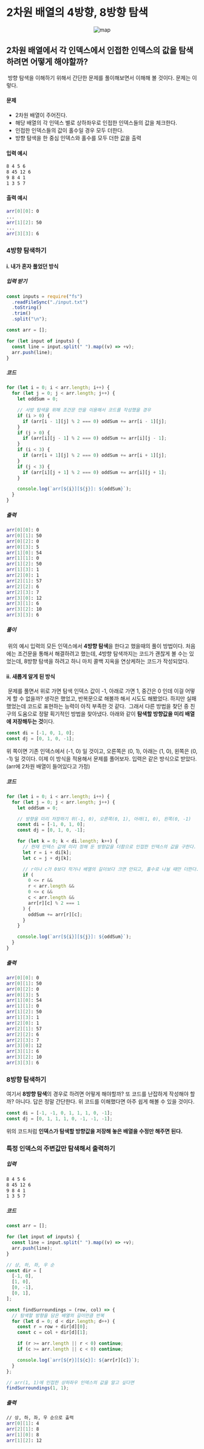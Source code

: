 # 2차원 배열의 4방향, 8방향 탐색

<div align="center">
<img src="https://img1.daumcdn.net/thumb/R1280x0/?scode=mtistory2&fname=https%3A%2F%2Fblog.kakaocdn.net%2Fdn%2FTvLH3%2FbtqBEBqU87w%2Fho1SmcpBFULg03QymGVNw0%2Fimg.png" alt="map"/>
</div>

## 2차원 배열에서 각 인덱스에서 인접한 인덱스의 값을 탐색하려면 어떻게 해야할까?

&nbsp;방향 탐색을 이해하기 위해서 간단한 문제를 풀이해보면서 이해해 볼 것이다. 문제는 이렇다.

#### 문제

- 2차원 배열이 주어진다.
- 해당 배열의 각 인덱스 별로 상하좌우로 인접한 인덱스들의 값을 체크한다.
- 인접한 인덱스들의 값이 홀수일 경우 모두 더한다.
- 방향 탐색을 한 중심 인덱스와 홀수를 모두 더한 값을 출력

#### 입력 예시

```txt
8 4 5 6
8 45 12 6
9 8 4 1
1 3 5 7
```

#### 출력 예시

```zsh
arr[0][0]: 0
...
arr[1][2]: 50
...
arr[3][3]: 6
```

### 4방향 탐색하기

#### i. 내가 혼자 풀었던 방식

##### 입력 받기

```js
const inputs = require("fs")
  .readFileSync("./input.txt")
  .toString()
  .trim()
  .split("\n");

const arr = [];

for (let input of inputs) {
  const line = input.split(" ").map((v) => +v);
  arr.push(line);
}
```

##### 코드

```js
for (let i = 0; i < arr.length; i++) {
  for (let j = 0; j < arr.length; j++) {
    let oddSum = 0;

    // 사방 탐색을 위해 조건문 만을 이용해서 코드를 작성했을 경우
    if (i > 0) {
      if (arr[i - 1][j] % 2 === 0) oddSum += arr[i - 1][j];
    }
    if (j > 0) {
      if (arr[i][j - 1] % 2 === 0) oddSum += arr[i][j - 1];
    }
    if (i < 3) {
      if (arr[i + 1][j] % 2 === 0) oddSum += arr[i + 1][j];
    }
    if (j < 3) {
      if (arr[i][j + 1] % 2 === 0) oddSum += arr[i][j + 1];
    }

    console.log(`arr[${i}][${j}]: ${oddSum}`);
  }
}
```

##### 출력

```zsh
arr[0][0]: 0
arr[0][1]: 50
arr[0][2]: 0
arr[0][3]: 5
arr[1][0]: 54
arr[1][1]: 0
arr[1][2]: 50
arr[1][3]: 1
arr[2][0]: 1
arr[2][1]: 57
arr[2][2]: 6
arr[2][3]: 7
arr[3][0]: 12
arr[3][1]: 6
arr[3][2]: 10
arr[3][3]: 6
```

##### 풀이

&nbsp;위의 예시 입력의 모든 인덱스에서 **4방향 탐색**을 한다고 했을때의 풀이 방법이다. 처음에는 조건문을 통해서 해결하려고 했는데, 4방향 탐색까지는 코드가 괜찮게 볼 수는 있었는데, 8방향 탐색을 하려고 하니 마치 콜백 지옥을 연상케하는 코드가 작성되었다.

#### ii. 새롭게 알게 된 방식

&nbsp;문제를 풀면서 위로 가면 탐색 인덱스 값이 -1, 아래로 가면 1, 중간은 0 인데 이걸 어떻게 할 수 없을까? 생각은 했었고, 반복문으로 해볼까 해서 시도도 해봤었다. 하지만 실패했었는데 코드로 표현하는 능력이 아직 부족한 것 같다.
&nbsp;그래서 다른 방법을 찾던 중 친구의 도움으로 정말 획기적인 방법을 찾아냈다. 아래와 같이 **탐색할 방향값을 미리 배열에 저장해두는 것**이다.

```js
const di = [-1, 0, 1, 0];
const dj = [0, 1, 0, -1];
```

위 쪽이면 기존 인덱스에서 (-1, 0) 일 것이고, 오른쪽은 (0, 1), 아래는 (1, 0), 왼쪽은 (0, -1) 일 것이다. 이제 이 방식을 적용해서 문제를 풀어보자. 입력은 같은 방식으로 받았다. (arr에 2차원 배열이 들어있다고 가정)

##### 코드

```js
for (let i = 0; i < arr.length; i++) {
  for (let j = 0; j < arr.length; j++) {
    let oddSum = 0;

    // 방향을 미리 저장하기 위(-1, 0), 오른쪽(0, 1), 아래(1, 0), 왼쪽(0, -1)
    const di = [-1, 0, 1, 0];
    const dj = [0, 1, 0, -1];

    for (let k = 0; k < di.length; k++) {
      // 현재 인덱스 값에 미리 정해 둔 방향값을 더함으로 인접한 인덱스의 값을 구한다.
      let r = i + di[k];
      let c = j + dj[k];

      // r이나 c가 0보다 작거나 배열의 길이보다 크면 안되고, 홀수로 나뉠 때만 더한다.
      if (
        0 <= r &&
        r < arr.length &&
        0 <= c &&
        c < arr.length &&
        arr[r][c] % 2 === 1
      ) {
        oddSum += arr[r][c];
      }
    }

    console.log(`arr[${i}][${j}]: ${oddSum}`);
  }
}
```

##### 출력

```zsh
arr[0][0]: 0
arr[0][1]: 50
arr[0][2]: 0
arr[0][3]: 5
arr[1][0]: 54
arr[1][1]: 0
arr[1][2]: 50
arr[1][3]: 1
arr[2][0]: 1
arr[2][1]: 57
arr[2][2]: 6
arr[2][3]: 7
arr[3][0]: 12
arr[3][1]: 6
arr[3][2]: 10
arr[3][3]: 6
```

### 8방향 탐색하기

여기서 **8방향 탐색**의 경우로 하려면 어떻게 해야할까? 또 코드를 난잡하게 작성해야 할까? 아니다. 답은 정말 간단한다. 위 코드를 이해했다면 아주 쉽게 해볼 수 있을 것이다.

```js
const di = [-1, -1, 0, 1, 1, 1, 0, -1];
const dj = [0, 1, 1, 1, 0, -1, -1, -1];
```

위의 코드처럼 **인덱스가 탐색할 방향값을 저장해 놓은 배열을 수정만 해주면 된다.**

### 특정 인덱스의 주변값만 탐색해서 출력하기

##### 입력

```txt
8 4 5 6
8 45 12 6
9 8 4 1
1 3 5 7
```

##### 코드

```js
const arr = [];

for (let input of inputs) {
  const line = input.split(" ").map((v) => +v);
  arr.push(line);
}

// 상, 하, 좌, 우 순
const dir = [
  [-1, 0],
  [1, 0],
  [0, -1],
  [0, 1],
];

const findSurroundings = (row, col) => {
  // 탐색할 방향을 담은 배열의 길이만큼 반복
  for (let d = 0; d < dir.length; d++) {
    const r = row + dir[d][0];
    const c = col + dir[d][1];

    if (r >= arr.length || r < 0) continue;
    if (c >= arr.length || c < 0) continue;

    console.log(`arr[${r}][${c}]: ${arr[r][c]}`);
  }
};

// arr(1, 1)에 인접한 상하좌우 인덱스의 값을 알고 싶다면
findSurroundings(1, 1);
```

##### 출력

```zsh
// 상, 하, 좌, 우 순으로 출력
arr[0][1]: 4
arr[2][1]: 8
arr[1][0]: 8
arr[1][2]: 12
```
